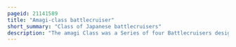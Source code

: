 ```yaml
---
pageid: 21141589
title: "Amagi-class battlecruiser"
short_summary: "Class of Japanese battlecruisers"
description: "The amagi Class was a Series of four Battlecruisers designed as Part of the eight-eight Fleet for the imperial japanese Navy in the early 1920s. The ships were to be named Amagi, Akagi, Atago, and Takao. The Amagi Design was essentially a lengthened Version of the Tosa-Class Battleship, but with a Thinner armored Belt and Deck, a more powerful Propulsion System, and a modified secondary Armament Arrangement. They were to carry the same main Battery of ten 41cm Guns and be capable of a top Speed of 30 Knots."
---
```

